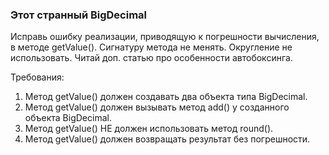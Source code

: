 
### Этот странный BigDecimal

Исправь ошибку реализации, приводящую к погрешности вычисления, в методе getValue().
Сигнатуру метода не менять. Округление не использовать.
Читай доп. статью про особенности автобоксинга.


Требования:
1.	Метод getValue() должен создавать два объекта типа BigDecimal.
2.	Метод getValue() должен вызывать метод add() у созданного объекта BigDecimal.
3.	Метод getValue() НЕ должен использовать метод round().
4.	Метод getValue() должен возвращать результат без погрешности.


